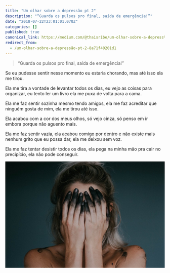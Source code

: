 ```yaml
---
title: "Um olhar sobre a depressão pt 2"
description: "“Guarda os pulsos pro final, saída de emergência!”"
date: "2018-07-22T23:01:01.070Z"
categories: []
published: true
canonical_link: https://medium.com/@thaisribe/um-olhar-sobre-a-depress%C3%A3o-pt-2-8a71f40201d1
redirect_from:
  - /um-olhar-sobre-a-depressão-pt-2-8a71f40201d1
---
```


> “Guarda os pulsos pro final, saída de emergência!”

Se eu pudesse sentir nesse momento eu estaria chorando, mas até isso ela me tirou.

Ela me tira a vontade de levantar todos os dias, eu vejo as coisas para organizar, eu tento ler um livro ela me puxa de volta para a cama.

Ela me faz sentir sozinha mesmo tendo amigos, ela me faz acreditar que ninguém gosta de mim, ela me tirou até isso.

Ela acabou com a cor dos meus olhos, só vejo cinza, só penso em ir embora porque não aguento mais.

Ela me faz sentir vazia, ela acabou comigo por dentro e não existe mais nenhum grito que eu possa dar, ela me deixou sem voz.

Ela me faz tentar desistir todos os dias, ela pega na minha mão pra cair no precipício, ela não pode conseguir.

![Photo by [Jacqueline Day](https://unsplash.com/@jacday_alabaster?utm_source=medium&utm_medium=referral) on [Unsplash](https://unsplash.com?utm_source=medium&utm_medium=referral)](./asset-1)
